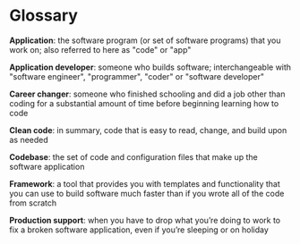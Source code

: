 # Glossary
**Application**: the software program (or set of software programs) that you work on; also referred to here as "code" or "app"

**Application developer**: someone who builds software; interchangeable with "software engineer", "programmer", "coder" or "software developer"

**Career changer**: someone who finished schooling and did a job other than coding for a substantial amount of time before beginning learning how to code

**Clean code**: in summary, code that is easy to read, change, and build upon as needed

**Codebase**: the set of code and configuration files that make up the software application

**Framework**: a tool that provides you with templates and functionality that you can use to build software much faster than if you wrote all of the code from scratch

**Production support**: when you have to drop what you’re doing to work to fix a broken software application, even if you’re sleeping or on holiday
 